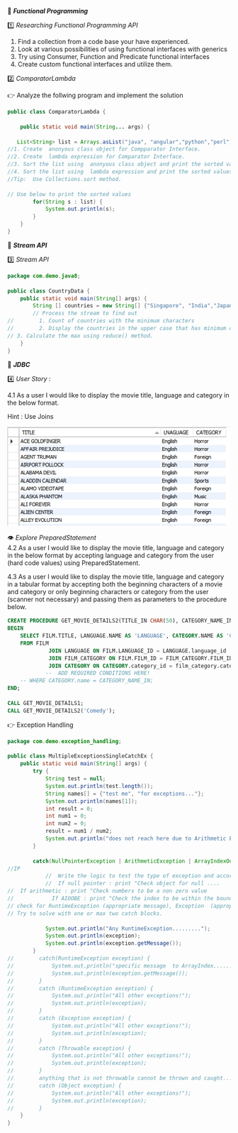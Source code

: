 :beginner: _**Functional Programming**_  

:one: _Researching Functional Programming API_  

1. Find a collection from a code base your have experienced.
2. Look at various possibilities of using functional interfaces with generics
3. Try using Consumer, Function and Predicate functional interfaces
4. Create custom functional interfaces and utilize them.


:two: _ComparatorLambda_  

:point_right: Analyze the follwing program and implement the solution  


```java
public class ComparatorLambda {
    
    public static void main(String... args) {

   List<String> list = Arrays.asList("java", "angular","python","perl");     
//1. Create  anonyous class object for Compparator Interface. 
//2. Create  lambda expression for Comparator Interface.      
//3. Sort the list using  anonyous class object and print the sorted values
//4. Sort the list using  lambda expression and print the sorted values
//Tip:  Use Collections.sort method.

// Use below to print the sorted values
        for(String s : list) {
            System.out.println(s);
        }
    }
}


```
:beginner: _**Stream API**_  


:three: _Stream API_
```java
package com.demo.java8;

public class CountryData {
    public static void main(String[] args) {
        String [] countries = new String[] {"Singapore", "India","Japan", "Russia", "Netherlands", "Ukraine","France", "Italy"};
        // Process the stream to find out
//        1. Count of countries with the minimum characters
//        2. Display the countries in the upper case that has minimum characters.
// 3. Calculate the max using reduce() method.
    }
}

```

:beginner: _**JDBC**_  

:four: _User Story_ : 

4.1 As a user I would like to display the movie title, language and category in the below format. 

Hint : Use Joins  

![](movie.png)  

:eye: *Explore PreparedStatement*  
4.2  As a user I would like to display the movie title, language and category in the below format by accepting language and category from the user (hard code values) using PreparedStatement.

4.3  As a user I would like to display the movie title, language and category in a tabular format by accepting both the beginning characters of a movie and category or only beginning characters or category from the user (scanner not necessary) and passing them as parameters to the procedure below.

<!-- HINT USE WILDCARD IN SQL (LIKE 'A%') 
USE ? MARK(S) IN THE PROCEDURE CALL FOR JAVA-->
```sql
CREATE PROCEDURE GET_MOVIE_DETAILS2(TITLE_IN CHAR(50), CATEGORY_NAME_IN CHAR(50))
BEGIN
    SELECT FILM.TITLE, LANGUAGE.NAME AS 'LANGUAGE', CATEGORY.NAME AS 'CATEGORY'
    FROM FILM
             JOIN LANGUAGE ON FILM.LANGUAGE_ID = LANGUAGE.language_id
             JOIN FILM_CATEGORY ON FILM.FILM_ID = FILM_CATEGORY.FILM_ID
             JOIN CATEGORY ON CATEGORY.category_id = film_category.category_id
            --  ADD REQUIRED CONDITIONS HERE!
    -- WHERE CATEGORY.name = CATEGORY_NAME_IN;
END;

CALL GET_MOVIE_DETAILS1;
CALL GET_MOVIE_DETAILS2('Comedy');

```
:point_right: Exception Handling

``` java
package com.demo.exception_handling;

public class MultipleExceptionsSingleCatchEx {
    public static void main(String[] args) {
        try {
            String test = null;
            System.out.println(test.length());
            String names[] = {"test me", "for exceptions..."};
            System.out.println(names[1]);
            int result = 0;
            int num1 = 0;
            int num2 = 0;
            result = num1 / num2;
            System.out.println("does not reach here due to Arithmetic Exc....");
        }

        catch(NullPointerException | ArithmeticException | ArrayIndexOutOfBoundsException  exception) {
//IP
            //  Write the logic to test the type of exception and accordingly print a message.
            //  If null pointer : print "Check object for null ....
//  If arithmetic : print "Check numbers to be a non zero value
//            If AIOOBE : print "Check the index to be within the bounds.
// check for RuntimeException (appropriate message), Exception  (appropriate message) and Throwable  (appropriate message)
// Try to solve with one or max two catch blocks.

            System.out.println("Any RuntimeException.........");
            System.out.println(exception);
            System.out.println(exception.getMessage());
        }
//        catch(RuntimeException exception) {
//            System.out.println("specific message  to ArrayIndex......");
//            System.out.println(exception.getMessage());
//        }
//        catch (RuntimeException exception) {
//            System.out.println("All other exceptions!");
//            System.out.println(exception);
//        }
//        catch (Exception exception) {
//            System.out.println("All other exceptions!");
//            System.out.println(exception);
//        }
//        catch (Throwable exception) {
//            System.out.println("All other exceptions!");
//            System.out.println(exception);
//        }
//        anything that is not throwable cannot be thrown and caught....
//        catch (Object exception) {
//            System.out.println("All other exceptions!");
//            System.out.println(exception);
//        }
    }
}

```